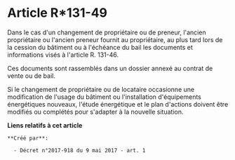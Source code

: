 # Article R*131-49

Dans le cas d'un changement de propriétaire ou de preneur, l'ancien propriétaire ou l'ancien preneur fournit au propriétaire,
au plus tard lors de la cession du bâtiment ou à l'échéance du bail les documents et informations visés à l'article R.
131-46.

Ces documents sont rassemblés dans un dossier annexé au contrat de vente ou de bail.

Si le changement de propriétaire ou de locataire occasionne une modification de l'usage du bâtiment ou l'installation
d'équipements énergétiques nouveaux, l'étude énergétique et le plan d'actions doivent être modifiés ou complétés pour
s'adapter à la nouvelle situation.

**Liens relatifs à cet article**

	**Créé par**:

	  - Décret n°2017-918 du 9 mai 2017 - art. 1
